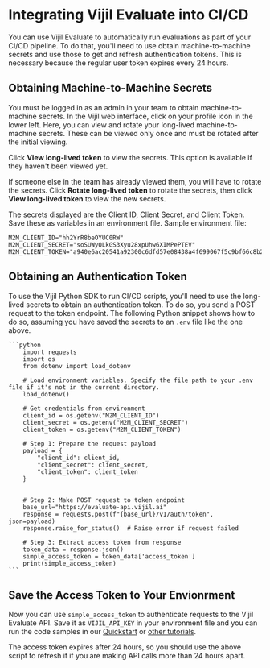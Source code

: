 # Integrating Vijil Evaluate into CI/CD

You can use Vijil Evaluate to automatically run evaluations as part of your CI/CD pipeline. To do that, you'll need to use obtain machine-to-machine secrets and use those to get and refresh authentication tokens. This is necessary because the regular user token expires every 24 hours.

## Obtaining Machine-to-Machine Secrets

You must be logged in as an admin in your team to obtain machine-to-machine secrets. In the Vijil web interface, click on your profile icon in the lower left. Here, you can view and rotate your long-lived machine-to-machine secrets. These can be viewed only once and must be rotated after the initial viewing.

Click **View long-lived token** to view the secrets. This option is available if they haven't been viewed yet.

If someone else in the team has already viewed them, you will have to rotate the secrets. Click **Rotate long-lived token** to rotate the secrets, then click **View long-lived token** to view the new secrets.

The secrets displayed are the Client ID, Client Secret, and Client Token. Save these as variables in an environment file. Sample environment file:

```
M2M_CLIENT_ID="hh2YrR8beOYUC0RW"
M2M_CLIENT_SECRET="soSUWyOLkGS3Xyu28xpUhw6XIMPePTEV"
M2M_CLIENT_TOKEN="a940e6ac20541a92300c6dfd57e08438a4f699067f5c9bf66c8b2a8d15acebd5"
```

## Obtaining an Authentication Token

To use the Vijil Python SDK to run CI/CD scripts, you'll need to use the long-lived secrets to obtain an authentication token. To do so, you send a POST request to the token endpoint. The following Python snippet shows how to do so, assuming you have saved the secrets to an `.env` file like the one above.

````{tab} Python
```python
    import requests
    import os
    from dotenv import load_dotenv
    
    # Load environment variables. Specify the file path to your .env file if it's not in the current directory.
    load_dotenv()
    
    # Get credentials from environment
    client_id = os.getenv("M2M_CLIENT_ID")
    client_secret = os.getenv("M2M_CLIENT_SECRET")
    client_token = os.getenv("M2M_CLIENT_TOKEN")

    # Step 1: Prepare the request payload
    payload = {
        "client_id": client_id,
        "client_secret": client_secret,
        "client_token": client_token
    }
    

    # Step 2: Make POST request to token endpoint
    base_url="https://evaluate-api.vijil.ai"
    response = requests.post(f"{base_url}/v1/auth/token", json=payload)
    response.raise_for_status()  # Raise error if request failed
    
    # Step 3: Extract access token from response
    token_data = response.json()
    simple_access_token = token_data['access_token']
    print(simple_access_token)
```
````

## Save the Access Token to Your Envionrment

Now you can use `simple_access_token` to authenticate requests to the Vijil Evaluate API. Save it as `VIJIL_API_KEY` in your environment file and you can run the code samples in our [Quickstart](../../quickstart.md) or [other tutorials](index.md).

The access token expires after 24 hours, so you should use the above script to refresh it if you are making API calls more than 24 hours apart.
